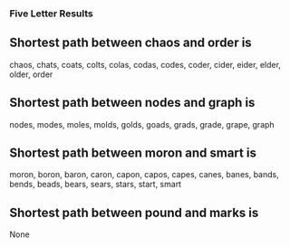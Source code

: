 

### Five Letter Results

Shortest path between chaos and order is
-
chaos,
chats,
coats,
colts,
colas,
codas,
codes,
coder,
cider,
eider,
elder,
older,
order


Shortest path between nodes and graph is
-
nodes,
modes,
moles,
molds,
golds,
goads,
grads,
grade,
grape,
graph


Shortest path between moron and smart is
-
moron,
boron,
baron,
caron,
capon,
capos,
capes,
canes,
banes,
bands,
bends,
beads,
bears,
sears,
stars,
start,
smart


Shortest path between pound and marks is
-
None